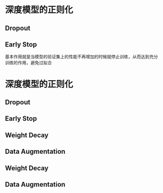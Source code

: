 # 深度模型的正则化

## Dropout

## Early Stop
基本作用就是当模型的验证集上的性能不再增加的时候就停止训练，从而达到充分训练的作用，避免过拟合

# 深度模型的正则化

## Dropout

## Early Stop

## Weight Decay

## Data Augmentation

## Weight Decay

## Data Augmentation
